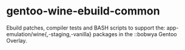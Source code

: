 # gentoo-wine-ebuild-common
Ebuild patches, compiler tests and BASH scripts to support the: app-emulation/wine{,-staging,-vanilla} packages in the ::bobwya Gentoo Overlay.
